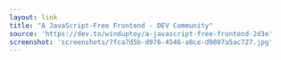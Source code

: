 ```yaml
---
layout: link
title: "A JavaScript-Free Frontend - DEV Community"
source: 'https://dev.to/winduptoy/a-javascript-free-frontend-2d3e'
screenshot: 'screenshots/7fca7d5b-d976-4546-a8ce-d9807a5ac727.jpg'
---
```


